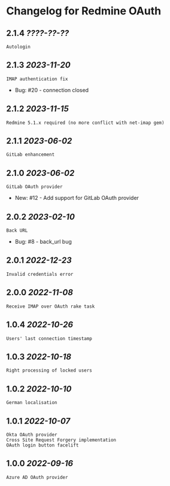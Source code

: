 Changelog for Redmine OAuth
==========================

2.1.4 *????-??-??*
------------------
    
    Autologin

2.1.3 *2023-11-20*
------------------

    IMAP authentication fix

* Bug: #20 - connection closed

2.1.2 *2023-11-15*
------------------

    Redmine 5.1.x required (no more conflict with net-imap gem)

2.1.1 *2023-06-02*
------------------

    GitLab enhancement

2.1.0 *2023-06-02*
------------------

    GitLab OAuth provider

* New: #12 - Add support for GitLab OAuth provider

2.0.2 *2023-02-10*
------------------

    Back URL

* Bug: #8 - back_url bug

2.0.1 *2022-12-23*
------------------

    Invalid credentials error

2.0.0 *2022-11-08*
------------------

    Receive IMAP over OAuth rake task

1.0.4 *2022-10-26*
------------------

    Users' last connection timestamp

1.0.3 *2022-10-18*
------------------

    Right processing of locked users

1.0.2 *2022-10-10*
------------------

    German localisation

1.0.1 *2022-10-07*
------------------

    Okta OAuth provider
    Cross Site Request Forgery implementation
    OAuth login button facelift

1.0.0 *2022-09-16*
------------------

    Azure AD OAuth provider
